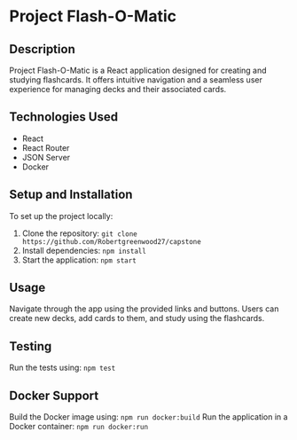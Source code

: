 # Project Flash-O-Matic

## Description
Project Flash-O-Matic is a React application designed for creating and studying flashcards. It offers intuitive navigation and a seamless user experience for managing decks and their associated cards.

## Technologies Used
- React
- React Router
- JSON Server
- Docker

## Setup and Installation
To set up the project locally:
1. Clone the repository: `git clone https://github.com/Robertgreenwood27/capstone`
2. Install dependencies: `npm install`
3. Start the application: `npm start`

## Usage
Navigate through the app using the provided links and buttons. Users can create new decks, add cards to them, and study using the flashcards.

## Testing
Run the tests using: `npm test`

## Docker Support
Build the Docker image using: `npm run docker:build`
Run the application in a Docker container: `npm run docker:run`
